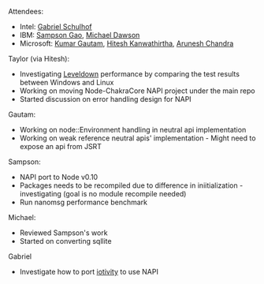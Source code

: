Attendees:
- Intel: [Gabriel Schulhof](https://github.com/gabrielschulhof)
- IBM: [Sampson Gao](https://github.com/sampsongao), [Michael Dawson](https://github.com/mhdawson)
- Microsoft: [Kumar Gautam](https://github.com/gautam714), [Hitesh Kanwathirtha](https://github.com/digitalinfinity), [Arunesh Chandra](https://github.com/aruneshchandra)

Taylor (via Hitesh):
- Investigating [Leveldown](https://github.com/Level/leveldown) performance by comparing the test results between Windows and Linux 
- Working on moving Node-ChakraCore NAPI project under the main repo 
- Started discussion on error handling design for NAPI

Gautam:
- Working on node::Environment handling in neutral api implementation
- Working on weak reference neutral apis' implementation - Might need to expose an api from JSRT

Sampson:
- NAPI port to Node v0.10
- Packages needs to be recompiled due to difference in iniitialization - investigating (goal is no module recompile needed)
- Run nanomsg performance benchmark 

Michael:
- Reviewed Sampson's work 
- Started on converting sqllite 

Gabriel
- Investigate how to port [iotivity](https://github.com/otcshare/iotivity-node) to use NAPI 
